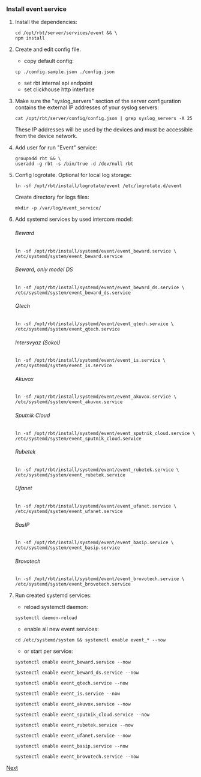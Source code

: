 ### Install event service

1. Install the dependencies:
    ```shell
    cd /opt/rbt/server/services/event && \
    npm install
    ```
2. Create and edit config file.
    - copy default config:
    ```shell
    cp ./config.sample.json ./config.json
    ```
    - set rbt internal api endpoint
    - set clickhouse http interface

3. Make sure the "syslog_servers" section of the server configuration
   contains the external IP addresses of your syslog servers:
    ```shell
    cat /opt/rbt/server/config/config.json | grep syslog_servers -A 25
    ```
   These IP addresses will be used by the devices and must be accessible from the device network.
4. Add user for run "Event" service:
    ```shell
    groupadd rbt && \
    useradd -g rbt -s /bin/true -d /dev/null rbt
    ```
5. Config logrotate. Optional for local log storage:
   ```shell
   ln -sf /opt/rbt/install/logrotate/event /etc/logrotate.d/event
   ```
   Create directory for logs files:
   ```shell
   mkdir -p /var/log/event_service/
   ```

[//]: # (   ```shell)

[//]: # (   chown -R rbt:rbt /var/log/event_service/)

[//]: # (   ```)

6. Add systemd services by used intercom model:
   ###### Beward
    ````shell
   ln -sf /opt/rbt/install/systemd/event/event_beward.service \
   /etc/systemd/system/event_beward.service
    ````

   ###### Beward, only model DS
    ````shell
   ln -sf /opt/rbt/install/systemd/event/event_beward_ds.service \
   /etc/systemd/system/event_beward_ds.service
    ````

   ###### Qtech
    ````shell
   ln -sf /opt/rbt/install/systemd/event/event_qtech.service \
   /etc/systemd/system/event_qtech.service
    ````

   ###### Intersvyaz (Sokol)
    ````shell
   ln -sf /opt/rbt/install/systemd/event/event_is.service \
   /etc/systemd/system/event_is.service
    ````

   ###### Akuvox
    ````shell
   ln -sf /opt/rbt/install/systemd/event/event_akuvox.service \
   /etc/systemd/system/event_akuvox.service
    ````

   ###### Sputnik Cloud
    ````shell
   ln -sf /opt/rbt/install/systemd/event/event_sputnik_cloud.service \
   /etc/systemd/system/event_sputnik_cloud.service
    ````

   ###### Rubetek
    ````shell
   ln -sf /opt/rbt/install/systemd/event/event_rubetek.service \
   /etc/systemd/system/event_rubetek.service
    ````

   ###### Ufanet
   ````shell
   ln -sf /opt/rbt/install/systemd/event/event_ufanet.service \
   /etc/systemd/system/event_ufanet.service
   ````

   ###### BasIP
   ````shell
   ln -sf /opt/rbt/install/systemd/event/event_basip.service \
   /etc/systemd/system/event_basip.service
   ````

   ###### Brovotech
   ````shell
   ln -sf /opt/rbt/install/systemd/event/event_brovotech.service \
   /etc/systemd/system/event_brovotech.service
   ````

7. Run created systemd services:
    - reload systemctl daemon:
   ```shell
   systemctl daemon-reload
   ```

    - enable all new event services:
   ```shell
   cd /etc/systemd/system && systemctl enable event_* --now
   ```

    - or start per service:
   ```shell
   systemctl enable event_beward.service --now

   systemctl enable event_beward_ds.service --now

   systemctl enable event_qtech.service --now

   systemctl enable event_is.service --now

   systemctl enable event_akuvox.service --now

   systemctl enable event_sputnik_cloud.service --now

   systemctl enable event_rubetek.service --now

   systemctl enable event_ufanet.service --now
   
   systemctl enable event_basip.service --now
   
   systemctl enable event_brovotech.service --now
   ```

[Next](12.falprs.md)
